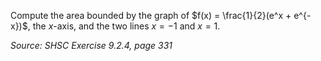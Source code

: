 Compute the area bounded by the graph of $f(x) = \frac{1}{2}(e^x + e^{-x})$, the $x$-axis, and the two lines $x = -1$ and $x = 1$.

*Source: SHSC Exercise 9.2.4, page 331*
